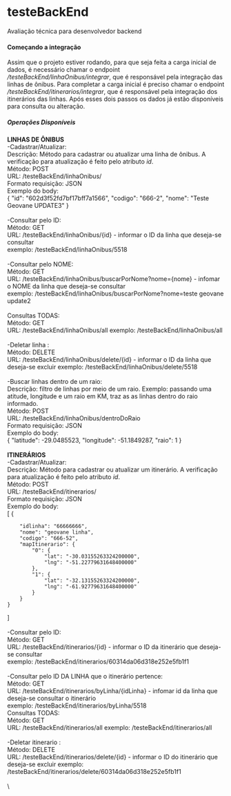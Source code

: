 # testeBackEnd
Avaliação técnica para desenvolvedor backend

#### Começando a integração

Assim que o projeto estiver rodando, para que seja feita a carga inicial de dados, é necessário chamar o endpoint */testeBackEnd/linhaOnibus/integrar*, que é responsável pela integração das linhas de ônibus. Para completar a carga inicial é preciso chamar o endpoint */testeBackEnd/itinerarios/integrar*, que é responsável pela integração dos itinerários das linhas. Após esses dois passos os dados já estão disponíveis para consulta ou alteração.


##### Operações Disponíveis

**LINHAS DE ÔNIBUS**\
-Cadastrar/Atualizar:\
Descrição: Método para cadastrar ou atualizar uma linha de ônibus. A verificação para atualização é feito pelo atributo *id*.\
Método: POST\
URL: /testeBackEnd/linhaOnibus/\
Formato requisição: JSON\
Exemplo do body:\
    {
        "id": "602d3f52fd7bf17bff7a1566",
        "codigo": "666-2",
        "nome": "Teste Geovane UPDATE3"
    }
\
\
-Consultar pelo ID:\
Método: GET\
URL: /testeBackEnd/linhaOnibus/{id} - informar o ID da linha que deseja-se consultar\
exemplo: /testeBackEnd/linhaOnibus/5518\
\
-Consultar pelo NOME:\
Método: GET\
URL: /testeBackEnd/linhaOnibus/buscarPorNome?nome={nome} - infomar o NOME da linha que deseja-se consultar\
exemplo: /testeBackEnd/linhaOnibus/buscarPorNome?nome=teste geovane update2\
\
Consultas TODAS:\
Método: GET\
URL: /testeBackEnd/linhaOnibus/all
exemplo: /testeBackEnd/linhaOnibus/all\
\
-Deletar linha :\
Método: DELETE\
URL: /testeBackEnd/linhaOnibus/delete/{id} - informar o ID da linha que deseja-se excluir
exemplo: /testeBackEnd/linhaOnibus/delete/5518\
\
-Buscar linhas dentro de um raio:\
Descrição: filtro de linhas por meio de um raio. Exemplo: passando uma atitude, longitude e um raio em KM, traz as as linhas dentro do raio informado.\
Método: POST\
URL: /testeBackEnd/linhaOnibus/dentroDoRaio\
Formato requisição: JSON\
Exemplo do body:\
   {
    "latitude": -29.0485523,
    "longitude": -51.1849287,
    "raio": 1
}
\
\
**ITINERÁRIOS**\
-Cadastrar/Atualizar:\
Descrição: Método para cadastrar ou atualizar um itinerário. A verificação para atualização é feito pelo atributo *id*.\
Método: POST\
URL: /testeBackEnd/itinerarios/\
Formato requisição: JSON\
Exemplo do body:\
   [
    {
        
        "idlinha": "66666666",
        "nome": "geovane linha",
        "codigo": "666-52",
        "mapItinerario": {
            "0": {
                "lat": "-30.03155263324200000",
                "lng": "-51.22779631648400000"
            },
            "1": {
                "lat": "-32.13155263324200000",
                "lng": "-61.92779631648400000"
            }
        }
    }
]
\
\
-Consultar pelo ID:\
Método: GET\
URL: /testeBackEnd/itinerarios/{id} - informar o ID da itinerário que deseja-se consultar\
exemplo: /testeBackEnd/itinerarios/60314da06d318e252e5fb1f1\
\
-Consultar pelo ID DA LINHA que o itinerário pertence:\
Método: GET\
URL: /testeBackEnd/itinerarios/byLinha/{idLinha} - infomar id da linha que deseja-se consultar o itinerário\
exemplo: /testeBackEnd/itinerarios/byLinha/5518
\
Consultas TODAS:\
Método: GET\
URL: /testeBackEnd/itinerarios/all
exemplo: /testeBackEnd/itinerarios/all\
\
-Deletar itinerario :\
Método: DELETE\
URL: /testeBackEnd/itinerarios/delete/{id} - informar o ID do itinerário que deseja-se excluir
exemplo: /testeBackEnd/itinerarios/delete/60314da06d318e252e5fb1f1\
\
\

